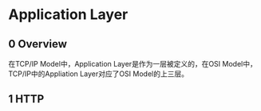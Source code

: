 # Application Layer

## 0 Overview

在TCP/IP Model中，Application Layer是作为一层被定义的，在OSI Model中，TCP/IP中的Appliation Layer对应了OSI Model的上三层。

## 1 HTTP

